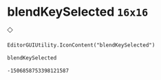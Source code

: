 # blendKeySelected `16x16`
<img src="/img/blendKeySelected.png" width=16 height=16>

``` CSharp
EditorGUIUtility.IconContent("blendKeySelected")
```
```
blendKeySelected
```
```
-1506858753398121587
```
